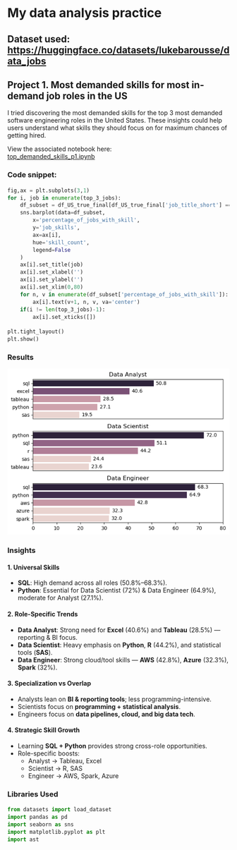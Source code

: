 # My data analysis practice
## Dataset used: https://huggingface.co/datasets/lukebarousse/data_jobs
## Project 1. Most demanded skills for most in-demand job roles in the US

I tried discovering the most demanded skills for the top 3 most demanded software engineering roles in the United States. These insights could help users understand what skills they should focus on for maximum chances of getting hired.

View the associated notebook here:  
[top_demanded_skills_p1.ipynb](Project\project1\top_demanded_skills_p1.ipynb)

### Code snippet:

```python
fig,ax = plt.subplots(3,1)
for i, job in enumerate(top_3_jobs):
    df_subset = df_US_true_final[df_US_true_final['job_title_short'] == job]
    sns.barplot(data=df_subset, 
        x='percentage_of_jobs_with_skill', 
        y='job_skills', 
        ax=ax[i], 
        hue='skill_count',
        legend=False
    )
    ax[i].set_title(job)
    ax[i].set_xlabel('')
    ax[i].set_ylabel('')
    ax[i].set_xlim(0,80)
    for n, v in enumerate(df_subset['percentage_of_jobs_with_skill']):
        ax[i].text(v+1, n, v, va='center')
    if(i != len(top_3_jobs)-1):
        ax[i].set_xticks([])

plt.tight_layout()
plt.show()
```
### Results
![Visualization of top skills for top AIML roles](Project\project1\output.png)

### Insights

#### 1. Universal Skills
- **SQL**: High demand across all roles (50.8%–68.3%).
- **Python**: Essential for Data Scientist (72%) & Data Engineer (64.9%), moderate for Analyst (27.1%).

#### 2. Role-Specific Trends
- **Data Analyst**: Strong need for **Excel** (40.6%) and **Tableau** (28.5%) — reporting & BI focus.
- **Data Scientist**: Heavy emphasis on **Python**, **R** (44.2%), and statistical tools (**SAS**).
- **Data Engineer**: Strong cloud/tool skills — **AWS** (42.8%), **Azure** (32.3%), **Spark** (32%).

#### 3. Specialization vs Overlap
- Analysts lean on **BI & reporting tools**; less programming-intensive.
- Scientists focus on **programming + statistical analysis**.
- Engineers focus on **data pipelines, cloud, and big data tech**.

#### 4. Strategic Skill Growth
- Learning **SQL + Python** provides strong cross-role opportunities.
- Role-specific boosts:
  - Analyst → Tableau, Excel
  - Scientist → R, SAS
  - Engineer → AWS, Spark, Azure

### Libraries Used

```python
from datasets import load_dataset
import pandas as pd
import seaborn as sns
import matplotlib.pyplot as plt
import ast
```

